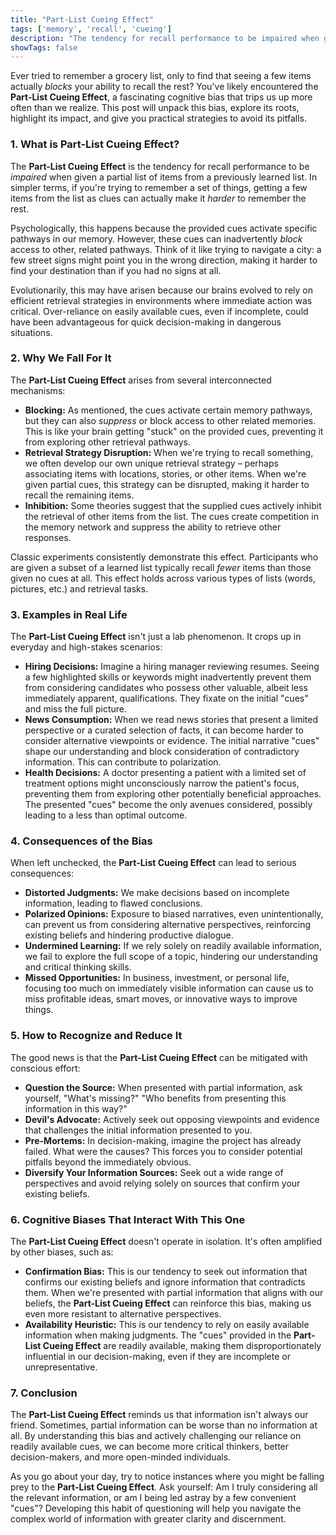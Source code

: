```yaml
---
title: "Part-List Cueing Effect"
tags: ['memory', 'recall', 'cueing']
description: "The tendency for recall performance to be impaired when given a partial list of items from a previously learned list."
showTags: false
---
```



Ever tried to remember a grocery list, only to find that seeing a few items actually *blocks* your ability to recall the rest? You've likely encountered the **Part-List Cueing Effect**, a fascinating cognitive bias that trips us up more often than we realize. This post will unpack this bias, explore its roots, highlight its impact, and give you practical strategies to avoid its pitfalls.

### 1. What is Part-List Cueing Effect?

The **Part-List Cueing Effect** is the tendency for recall performance to be *impaired* when given a partial list of items from a previously learned list. In simpler terms, if you're trying to remember a set of things, getting a few items from the list as clues can actually make it *harder* to remember the rest.

Psychologically, this happens because the provided cues activate specific pathways in our memory. However, these cues can inadvertently *block* access to other, related pathways. Think of it like trying to navigate a city: a few street signs might point you in the wrong direction, making it harder to find your destination than if you had no signs at all.

Evolutionarily, this may have arisen because our brains evolved to rely on efficient retrieval strategies in environments where immediate action was critical. Over-reliance on easily available cues, even if incomplete, could have been advantageous for quick decision-making in dangerous situations.

### 2. Why We Fall For It

The **Part-List Cueing Effect** arises from several interconnected mechanisms:

*   **Blocking:** As mentioned, the cues activate certain memory pathways, but they can also *suppress* or block access to other related memories. This is like your brain getting "stuck" on the provided cues, preventing it from exploring other retrieval pathways.
*   **Retrieval Strategy Disruption:** When we're trying to recall something, we often develop our own unique retrieval strategy – perhaps associating items with locations, stories, or other items. When we're given partial cues, this strategy can be disrupted, making it harder to recall the remaining items.
*   **Inhibition:** Some theories suggest that the supplied cues actively inhibit the retrieval of other items from the list. The cues create competition in the memory network and suppress the ability to retrieve other responses.

Classic experiments consistently demonstrate this effect. Participants who are given a subset of a learned list typically recall *fewer* items than those given no cues at all. This effect holds across various types of lists (words, pictures, etc.) and retrieval tasks.

### 3. Examples in Real Life

The **Part-List Cueing Effect** isn't just a lab phenomenon. It crops up in everyday and high-stakes scenarios:

*   **Hiring Decisions:** Imagine a hiring manager reviewing resumes. Seeing a few highlighted skills or keywords might inadvertently prevent them from considering candidates who possess other valuable, albeit less immediately apparent, qualifications. They fixate on the initial "cues" and miss the full picture.
*   **News Consumption:** When we read news stories that present a limited perspective or a curated selection of facts, it can become harder to consider alternative viewpoints or evidence. The initial narrative "cues" shape our understanding and block consideration of contradictory information. This can contribute to polarization.
*   **Health Decisions:** A doctor presenting a patient with a limited set of treatment options might unconsciously narrow the patient's focus, preventing them from exploring other potentially beneficial approaches. The presented "cues" become the only avenues considered, possibly leading to a less than optimal outcome.

### 4. Consequences of the Bias

When left unchecked, the **Part-List Cueing Effect** can lead to serious consequences:

*   **Distorted Judgments:** We make decisions based on incomplete information, leading to flawed conclusions.
*   **Polarized Opinions:** Exposure to biased narratives, even unintentionally, can prevent us from considering alternative perspectives, reinforcing existing beliefs and hindering productive dialogue.
*   **Undermined Learning:** If we rely solely on readily available information, we fail to explore the full scope of a topic, hindering our understanding and critical thinking skills.
*   **Missed Opportunities:** In business, investment, or personal life, focusing too much on immediately visible information can cause us to miss profitable ideas, smart moves, or innovative ways to improve things.

### 5. How to Recognize and Reduce It

The good news is that the **Part-List Cueing Effect** can be mitigated with conscious effort:

*   **Question the Source:** When presented with partial information, ask yourself, "What's missing?" "Who benefits from presenting this information in this way?"
*   **Devil's Advocate:** Actively seek out opposing viewpoints and evidence that challenges the initial information presented to you.
*   **Pre-Mortems:** In decision-making, imagine the project has already failed. What were the causes? This forces you to consider potential pitfalls beyond the immediately obvious.
*   **Diversify Your Information Sources:** Seek out a wide range of perspectives and avoid relying solely on sources that confirm your existing beliefs.

### 6. Cognitive Biases That Interact With This One

The **Part-List Cueing Effect** doesn't operate in isolation. It's often amplified by other biases, such as:

*   **Confirmation Bias:** This is our tendency to seek out information that confirms our existing beliefs and ignore information that contradicts them. When we're presented with partial information that aligns with our beliefs, the **Part-List Cueing Effect** can reinforce this bias, making us even more resistant to alternative perspectives.
*   **Availability Heuristic:** This is our tendency to rely on easily available information when making judgments. The "cues" provided in the **Part-List Cueing Effect** are readily available, making them disproportionately influential in our decision-making, even if they are incomplete or unrepresentative.

### 7. Conclusion

The **Part-List Cueing Effect** reminds us that information isn't always our friend. Sometimes, partial information can be worse than no information at all. By understanding this bias and actively challenging our reliance on readily available cues, we can become more critical thinkers, better decision-makers, and more open-minded individuals.

As you go about your day, try to notice instances where you might be falling prey to the **Part-List Cueing Effect**. Ask yourself: Am I truly considering all the relevant information, or am I being led astray by a few convenient "cues"? Developing this habit of questioning will help you navigate the complex world of information with greater clarity and discernment.

